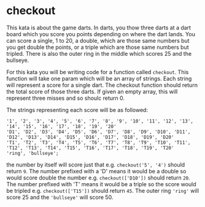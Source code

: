 # checkout

This kata is about the game darts. In darts, you thow three darts at a dart board which you score you points depending on where the dart lands. You can score a single, 1 to 20, a double, which are those same numbers but you get double the points, or a triple which are those same numbers but tripled. There is also the outer ring in the middle which scores 25 and the bullseye.

For this kata you will be writing code for a function called `checkout`. This function will take one param which will be an array of strings. Each string will represent a score for a single dart. The checkout function should return the total score of those three darts. If given an empty array, this will represent three misses and so shoulc return 0.

The strings representing each score will be as followed:

```
'1', '2', '3', '4', '5', '6', '7', '8', '9', '10', '11', '12', '13', '14', '15', '16', '17', '18', '19', '20'
'D1', 'D2', 'D3', 'D4', 'D5', 'D6', 'D7', 'D8', 'D9', 'D10', 'D11', 'D12', 'D13', 'D14', 'D15', 'D16', 'D17', 'D18', 'D19', 'D20'
'T1', 'T2', 'T3', 'T4', 'T5', 'T6', 'T7', 'T8', 'T9', 'T10', 'T11', 'T12', 'T13', 'T14', 'T15', 'T16', 'T17', 'T18', 'T19', 'T20'
'ring', 'bullseye';
```

the number by itself will score just that e.g. `checkout('5', '4')` should return `9`. The number prefixed with a 'D' means it would be a double so would score double the number e.g. `checkout(['D10'])` should return `20`. The number prefixed with 'T' means it would be a triple so the score would be tripled e.g. `checkout(['T15'])` should return `45`. The outer ring `'ring'` will score 25 and the `'bullseye'` will score 50.